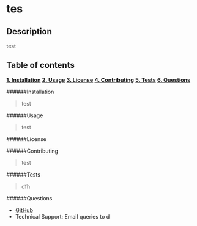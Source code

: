 # tes



## Description
test

## Table of contents
[**1. Installation**](#installation)
[**2. Usage**](#usage)
[**3. License**](#license)
[**4. Contributing**](#contributing)
[**5. Tests**](#tests)
[**6. Questions**](#questions)

######Installation
>test

######Usage
>test

######License


######Contributing
>test

######Tests
>dfh

######Questions
  - [GitHub](https://github.com/df)
  - Technical Support: Email queries to d
